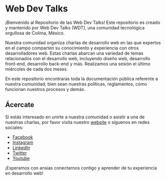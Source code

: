 # Web Dev Talks

¡Bienvenido al Repositorio de las Web Dev Talks! Este repositorio es creado y mantenido por Web Dev Talks (WDT), una comunidad tecnológica orgullosa de Colima, México.

Nuestra comunidad organiza charlas de desarrollo web en las que expertos en el campo comparten su conocimiento y experiencia con otros desarrolladores web. Estas charlas abarcan una variedad de temas relacionados con el desarrollo web, incluyendo diseño web, desarrollo front-end, desarrollo back-end y más. Realizamos una sesión el último miércoles de cada dos meses.

En este repositorio encontraras toda la documentación pública referente a nuestra comunidad; bien sean nuestras políticas, reglamentos, cómo funcionan nuestros procesos y demás.

## Ácercate

Si estás interesado en unirte a nuestra comunidad o asistir a una de nuestras charlas, por favor visita nuestro [website](https://www.webdevtalks.mx/#/about) o síguenos en redes sociales:

- [Facebook](https://www.facebook.com/ColimaWebDevTalks)
- [Instagram](https://www.instagram.com/webdevtalksmx/)
- [LinkedIn](https://www.linkedin.com/company/web-dev-talks/)
- [Twitter](https://twitter.com/webdevtalksmx)
- [Youtube](https://www.youtube.com/@webdevtalksmx)

¡Esperamos con ansias conectarnos contigo y aprender de tu experiencia en desarrollo web!
